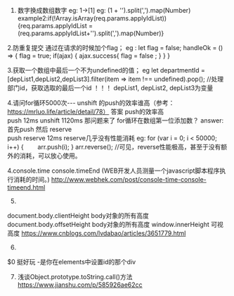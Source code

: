 1. 数字换成数组数字 eg:  1->[1]
eg:  (1 + '').split(',').map(Number)
example2:if(!Array.isArray(req.params.applyIdList)) {req.params.applyIdList = (req.params.applyIdList+'').split(',').map(Number)} 

2.防重复提交
通过在请求的时候加个flag；
eg : 
let flag = false;
handleOk = () => {
	flag = true;
	if(ajax) {
		ajax.success{
			flag = false ;
		}
	}
} 

3.获取一个数组中最后一个不为undefined的值；
eg let departmentId = [depList1,depList2,depList3].filter(item => item !== undefined).pop(); //处理部门id，获取选取的最后一个id
！！！ depList1, depList2, depList3为变量

4.请问for循环5000次--- unshift 的push的效率谁高（参考：https://mrluo.life/article/detail/78）
答案  push的效率高   
push  12ms
unshift 1120ms
那问题来了   for循环在数组第一位添加数？
answer:
首先push  然后 reserve   
push reserve  12ms   reserve几乎没有性能消耗
eg:
for (var i = 0; i < 50000; i++) {
　　arr.push(i);
}
arr.reverse(); //可见，reverse性能极高，甚至于没有额外的消耗，可以放心使用。

4.console.time console.timeEnd (WEB开发人员测量一个javascript脚本程序执行消耗的时间。)
http://www.webhek.com/post/console-time-console-timeend.html

5.
document.body.clientHeight  body对象的所有高度
document.body.offsetHeight  body对象的所有高度
window.innerHeight   可视高度
https://www.cnblogs.com/lvdabao/articles/3651779.html

6.
$0 挺好玩 -是你在elements中设置id的那个div

7. 浅谈Object.prototype.toString.call()方法
https://www.jianshu.com/p/585926ae62cc
